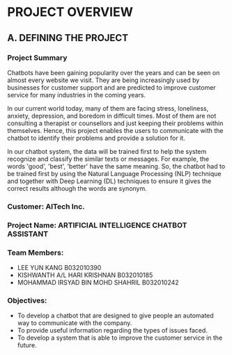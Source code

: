 # PROJECT OVERVIEW 

## A. DEFINING THE PROJECT
### Project Summary
Chatbots have been gaining popularity over the years and can be seen on almost every website we visit. They are being increasingly used by businesses for customer support and are predicted to improve customer service for many industries in the coming years. 

In our current world today, many of them are facing stress, loneliness, anxiety, depression, and boredom in difficult times. Most of them are not consulting a therapist or counsellors and just keeping their problems within themselves. Hence, this project enables the users to communicate with the chatbot to identify their problems and provide a solution for it.

In our chatbot system, the data will be trained first to help the system recognize and classify the similar texts or messages. For example, the words 'good', 'best', 'better' have the same meaning. So, the chatbot had to be trained first by using the Natural Language Processing (NLP) technique and together with Deep Learning (DL) techniques to ensure it gives the correct results although the words are synonym. 


### Customer: AITech Inc.

### Project Name: ARTIFICIAL INTELLIGENCE CHATBOT ASSISTANT

### Team Members: 
+ LEE YUN KANG B032010390
+ KISHWANTH A/L HARI KRISHNAN  B032010185
+ MOHAMMAD IRSYAD BIN MOHD SHAHRIL  B032010242

### Objectives: 
+ To develop a chatbot that are designed to give people an automated way to communicate with the company.
+ To provide useful information regarding the types of issues faced.
+ To develop a system that is able to improve the customer service in the future.


